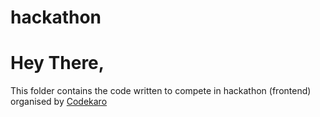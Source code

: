 # hackathon

<h1>Hey There,</h1>
<p>This folder contains the code written to compete in hackathon (frontend) organised by <a href="codekaro.in">Codekaro</a></p>

